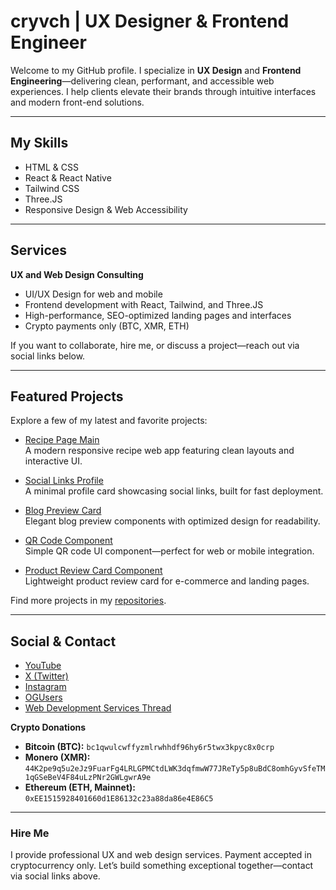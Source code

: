 # cryvch | UX Designer & Frontend Engineer

Welcome to my GitHub profile. I specialize in **UX Design** and **Frontend Engineering**—delivering clean, performant, and accessible web experiences. I help clients elevate their brands through intuitive interfaces and modern front-end solutions.

---

## My Skills

- HTML & CSS
- React & React Native
- Tailwind CSS
- Three.JS
- Responsive Design & Web Accessibility

---

## Services

**UX and Web Design Consulting**

- UI/UX Design for web and mobile
- Frontend development with React, Tailwind, and Three.JS
- High-performance, SEO-optimized landing pages and interfaces
- Crypto payments only (BTC, XMR, ETH)

If you want to collaborate, hire me, or discuss a project—reach out via social links below.

---

## Featured Projects

Explore a few of my latest and favorite projects:

- [Recipe Page Main](https://github.com/cryvch/recipe-page-main)  
  A modern responsive recipe web app featuring clean layouts and interactive UI.

- [Social Links Profile](https://github.com/cryvch/social-links-profile-fm)  
  A minimal profile card showcasing social links, built for fast deployment.

- [Blog Preview Card](https://github.com/cryvch/blog-preview-card-fm)  
  Elegant blog preview components with optimized design for readability.

- [QR Code Component](https://github.com/cryvch/qr-code-component-fm)  
  Simple QR code UI component—perfect for web or mobile integration.

- [Product Review Card Component](https://github.com/cryvch/product-review-card-component-deployment)  
  Lightweight product review card for e-commerce and landing pages.

Find more projects in my [repositories](https://github.com/cryvch?tab=repositories).

---

## Social & Contact

- [YouTube](https://www.youtube.com/@cryvch)
- [X (Twitter)](https://x.com/cryvch)
- [Instagram](https://www.instagram.com/cryvch0/)
- [OGUsers](https://oguser.com/zachj)
- [Web Development Services Thread](https://oguser.com/Thread-Service-Full-Stack-Developer-UX-Driven-Fast-Secure-Builds-FAST-DELIVERY)

**Crypto Donations**

- **Bitcoin (BTC):** `bc1qwulcwffyzmlrwhhdf96hy6r5twx3kpyc8x0crp`
- **Monero (XMR):** `44K2pe9q5u2eJz9FuarFg4LRLGPMCtdLWK3dqfmwW77JReTy5p8uBdC8omhGyvSfeTM1qGSeBeV4F84uLzPNr2GWLgwrA9e`
- **Ethereum (ETH, Mainnet):** `0xEE1515928401660d1E86132c23a88da86e4E86C5`

---

### Hire Me

I provide professional UX and web design services. Payment accepted in cryptocurrency only. Let’s build something exceptional together—contact via social links above.
